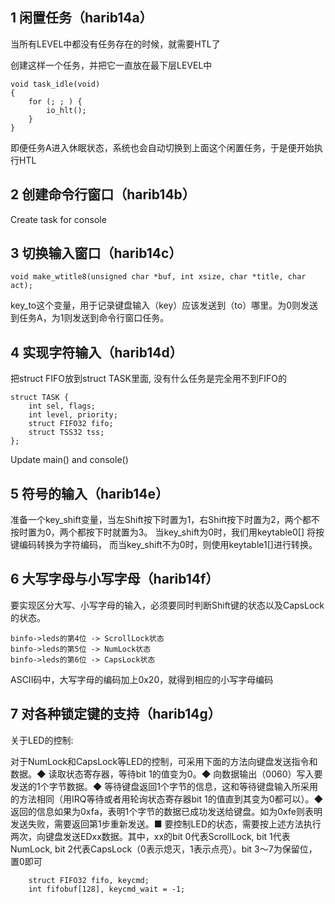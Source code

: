 ## 1 闲置任务（harib14a）

当所有LEVEL中都没有任务存在的时候，就需要HTL了

创建这样一个任务，并把它一直放在最下层LEVEL中

```
void task_idle(void)
{
    for (; ; ) {
        io_hlt();
    }
}
```

即便任务A进入休眠状态，系统也会自动切换到上面这个闲置任务，于是便开始执行HTL

## 2 创建命令行窗口（harib14b）
Create task for console



## 3 切换输入窗口（harib14c）
```
void make_wtitle8(unsigned char *buf, int xsize, char *title, char act);
```

key_to这个变量，用于记录键盘输入（key）应该发送到（to）哪里。为0则发送到任务A，为1则发送到命令行窗口任务。


## 4 实现字符输入（harib14d）
把struct FIFO放到struct TASK里面, 没有什么任务是完全用不到FIFO的
```
struct TASK {
    int sel, flags; 
    int level, priority;
    struct FIFO32 fifo;
    struct TSS32 tss;
};
```
Update main() and console()



## 5 符号的输入（harib14e）
准备一个key_shift变量，当左Shift按下时置为1，右Shift按下时置为2，两个都不按时置为0，两个都按下时就置为3。
当key_shift为0时，我们用keytable0[] 将按键编码转换为字符编码，
而当key_shift不为0时，则使用keytable1[]进行转换。

## 6 大写字母与小写字母（harib14f）

要实现区分大写、小写字母的输入，必须要同时判断Shift键的状态以及CapsLock的状态。
```
binfo->leds的第4位 -> ScrollLock状态
binfo->leds的第5位 -> NumLock状态
binfo->leds的第6位 -> CapsLock状态
```

ASCII码中，大写字母的编码加上0x20，就得到相应的小写字母编码



## 7 对各种锁定键的支持（harib14g）
关于LED的控制:

对于NumLock和CapsLock等LED的控制，可采用下面的方法向键盘发送指令和数据。◆ 读取状态寄存器，等待bit 1的值变为0。◆ 向数据输出（0060）写入要发送的1个字节数据。◆ 等待键盘返回1个字节的信息，这和等待键盘输入所采用的方法相同（用IRQ等待或者用轮询状态寄存器bit 1的值直到其变为0都可以）。◆ 返回的信息如果为0xfa，表明1个字节的数据已成功发送给键盘。如为0xfe则表明发送失败，需要返回第1步重新发送。■ 要控制LED的状态，需要按上述方法执行两次，向键盘发送EDxx数据。其中，xx的bit 0代表ScrollLock, bit 1代表NumLock, bit 2代表CapsLock（0表示熄灭，1表示点亮）。bit 3～7为保留位，置0即可
```
	struct FIFO32 fifo, keycmd;
	int fifobuf[128], keycmd_wait = -1;
```


